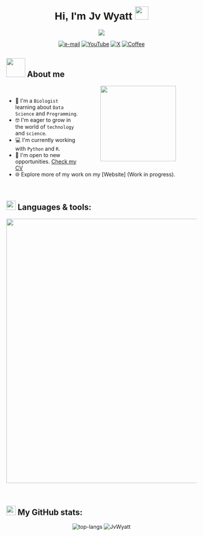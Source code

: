 <h1 align="center" style="font-family: Arial;">
  Hi, I'm Jv Wyatt <img src="https://images.emojiterra.com/google/noto-emoji/animated-emoji/1f44b-1f3fc.gif" width="35">
</h1>
<p align="center">
  <a href="https://github.com/JvWyatt">
    <img src="https://readme-typing-svg.herokuapp.com?font=Arial&color=34ef91&size=25&center=true&vCenter=true&width=600&height=100&lines=The+Science+inspires+me+.+.+.;The+Code+drives+me+.+.+.;The+Data+fuels+my+passion+.+.+.;Biologist+at+heart,+programmer+in+the+making.;">
  </a>
</p>
 </div>
    <div align=center>
      <a href="mailto:jvwyatt20@gmail.com"><img src="https://img.shields.io/badge/Gmail-red?style=flat&logo=gmail&logoColor=white" alt="e-mail" /></a>
        <a href="https://www.youtube.com/@jv_wyatt"><img src="https://img.shields.io/badge/YouTube-white?style=flat&logo=YouTube&logoColor=red" alt="YouTube" /></a> 
        <a href="https://twitter.com/jv_wyatt"><img src="https://img.shields.io/badge/X-%23030303?style=flat&logo=X" alt="X" /></a>
        <a href="https://paypal.me/jvwyatt?country.x=PA&locale.x=es_XC"><img src="https://img.shields.io/badge/Buy%20me%20a%20coffee-%235B4638?style=flat&logo=buymeacoffee&logoColor=white" alt="Coffee" /></a>
    </div>
    <div align=left>

## <picture><img src="https://media4.giphy.com/media/v1.Y2lkPTc5MGI3NjExNXBzcHFjNTNuZDF3Y2VkbnQ0Z255d3A4Y3piZ2hxYmI4aDlqZ3N0ayZlcD12MV9pbnRlcm5hbF9naWZfYnlfaWQmY3Q9cw/2Mq4aN3NX1zHlLGjSv/giphy.gif" width="50px"></picture> About me
<picture><img align="right" src="https://cdn.goconqr.com/uploads/node/image/61600355/desktop_15da85ed-c794-4972-b4bc-d72633055c8a.gif" width="200px" hspace="55"></picture>
<br> 
- :dna: I'm a `Biologist` learning about `Data Science` and `Programming`.
- :nerd_face: I'm eager to grow in the world of `technology` and `science`.
- :computer: I'm currently working with `Python` and `R`.
- :mag_right: I'm open to new opportunities. [Check my CV](https://drive.google.com/uc?export=download&id=1KTYgdJzlvN_5e1cCisgXsHDMoDHLEniG)
- :globe_with_meridians: Explore more of my work on my [Website] (Work in progress).
<br>
</div>
    <div align=left>

## <picture><img src="https://cdn-icons-png.flaticon.com/512/823/823431.png" width="25px"></picture> Languages & tools:

<!--tech stack icons-->
<p align="left">
  <a href="https://skillicons.dev">
    <img src="https://skillicons.dev/icons?i=html,css,py,r,,windows,linux,ubuntu,github,vscode,git,gcp,ps,blender&perline=14" width="700px" />  
  </a>
</p>
<br>

</div>
    <div align=left>

## <picture><img src="https://cdn-icons-png.flaticon.com/512/1170/1170616.png" width="25px"></picture> My GitHub stats:
  
</div>
<p align="center">
  <img src="https://github-readme-stats.vercel.app/api/top-langs/?username=JvWyatt&layout=compact&theme=dark" alt="top-langs" /> 
  <img src="https://github-readme-stats.vercel.app/api?username=JvWyatt&theme=dark&show_icons=true" alt="JvWyatt" />  
</p>


